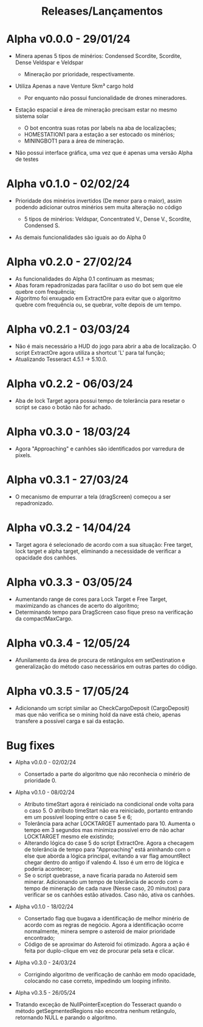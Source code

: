 <h1 align="center"> Releases/Lançamentos </h1>

# Alpha v0.0.0 - 29/01/24

* Minera apenas 5 tipos de minérios: Condensed Scordite, Scordite, Dense Veldspar e Veldspar
  - Mineração por prioridade, respectivamente.

* Utiliza Apenas a nave Venture 5km³ cargo hold
    - Por enquanto não possui funcionalidade de drones mineradores.

* Estação espacial e área de mineração precisam estar no mesmo sistema solar
    - O bot encontra suas rotas por labels na aba de localizações;
    - HOMESTATION1 para a estação a ser estocado os minérios;
    - MININGBOT1 para a área de mineração.

* Não possui interface gráfica, uma vez que é apenas uma versão Alpha de testes

# Alpha v0.1.0 - 02/02/24

  * Prioridade dos minérios invertidos (De menor para o maior), assim podendo adicionar outros minérios sem muita alteração no código
    - 5 tipos de minérios: Veldspar, Concentrated V., Dense V., Scordite, Condensed S.

  * As demais funcionalidades são iguais ao do Alpha 0

# Alpha v0.2.0 - 27/02/24
   - As funcionalidades do Alpha 0.1 continuam as mesmas;
   - Abas foram repadronizadas para facilitar o uso do bot sem que ele quebre com frequência;
   - Algoritmo foi enxugado em ExtractOre para evitar que o algoritmo quebre com frequência ou, se quebrar, volte depois de um tempo.

# Alpha v0.2.1 - 03/03/24
  -  Não é mais necessário a HUD do jogo para abrir a aba de localização. O script ExtractOre agora utiliza a shortcut 'L' para tal função;
  -  Atualizando Tesseract 4.5.1 -> 5.10.0.

# Alpha v0.2.2 - 06/03/24
  - Aba de lock Target agora possui tempo de tolerância para resetar o script se caso o botão não for achado.

# Alpha v0.3.0 - 18/03/24
  - Agora "Approaching" e canhões são identificados por varredura de pixels.

# Alpha v0.3.1 - 27/03/24
  - O mecanismo de empurrar a tela (dragScreen) começou a ser repadronizado.

# Alpha v0.3.2 - 14/04/24
  - Target agora é selecionado de acordo com a sua situação: Free target, lock target e alpha target, eliminando a necessidade de verificar a opacidade dos canhões.

# Alpha v0.3.3 - 03/05/24
  - Aumentando range de cores para Lock Target e Free Target, maximizando as chances de acerto do algoritmo;
  - Determinando tempo para DragScreen caso fique preso na verificação da compactMaxCargo.

# Alpha v0.3.4 - 12/05/24
  - Afunilamento da área de procura de retângulos em setDestination e generalização do método caso necessários em outras partes do código.

# Alpha v0.3.5 - 17/05/24
  - Adicionando um script similar ao CheckCargoDeposit (CargoDeposit) mas que não verifica se o mining hold da nave está cheio, apenas transfere a possível carga e sai da estação.

# Bug fixes

* Alpha v0.0.0 - 02/02/24
   - Consertado a parte do algoritmo que não reconhecia o minério de prioridade 0.
 
* Alpha v0.1.0 - 08/02/24
   - Atributo timeStart agora é reiniciado na condicional onde volta para o caso 5. O atributo timeStart não era reiniciado, portanto entrando em um possível looping entre o case 5 e 6;
   - Tolerância para achar LOCKTARGET aumentado para 10. Aumenta o tempo em 3 segundos mas minimiza possível erro de não achar LOCKTARGET mesmo ele existindo;
   - Alterando lógica do case 5 do script ExtractOre. Agora a checagem de tolerância de tempo para "Approaching" está aninhando com o else que aborda a lógica principal, evitando a var flag amountRect chegar dentro do antigo if valendo 4. Isso é um erro de lógica e poderia acontecer;
   - Se o script quebrasse, a nave ficaria parada no Asteroid sem minerar. Adicionando um tempo de tolerância de acordo com o tempo de mineração de cada nave (Nesse caso, 20 minutos) para verificar se os canhões estão ativados. Caso não, ativa os canhões.

* Alpha v0.1.0 - 18/02/24
  - Consertado flag que bugava a identificação de melhor minério de acordo com as regras de negócio. Agora a identificação ocorre normalmente, minera sempre o asteroid de maior prioridade encontrado;
  - Código de se aproximar do Asteroid foi otimizado. Agora a ação é feita por duplo-clique em vez de procurar pela seta e clicar.

* Alpha v0.3.0 - 24/03/24
  - Corrigindo algoritmo de verificação de canhão em modo opacidade, colocando no case correto, impedindo um looping infinito.
  
 * Alpha v0.3.5 - 26/05/24
  - Tratando exceção de NullPointerException do Tesseract quando o método getSegmentedRegions não encontra nenhum retângulo, retornando NULL e parando o algoritmo.
   

  
